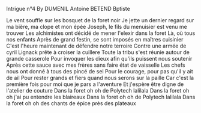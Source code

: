 Intrigue n°4 
By DUMENIL Antoine BETEND Bptiste

Le vent souffle sur les bosquet de la foret noir
Je jette un dernier regard sur ma bière, ma clope et mon épée
Joseph, le fils du menuisier est venu me trouver
Les alchimistes ont décidé de mener l'elexir dans la foret
Là, où tous nos enfants
Après de grand festin, se sont imposés en maîtres cuisinier
C'est l'heure maintenant de défendre notre terroire
Contre une armée de cyril Lignack prête à croiser la cuillere
Toute la tribu s'est réunie autour de grande casserole
Pour invoquer les dieux afin qu'ils puissent nous soutenir
Après cette sauce avec mes frères sans faire état de vaisselle
Les chefs nous ont donné à tous des pincé de sel
Pour le courage, pour pas qu'il y ait de ail
Pour rester grands et fiers quand nous serons sur la paille
Car c'est la première fois pour moi que je pars a l'aventure
Et j'espère être digne de l'atelier de couture
Dans la foret oh oh de Polytech lalilala
Dans la foret oh oh j'ai pu entendre les blaireaux
Dans la foret oh oh de Polytech lalilala
Dans la foret oh oh des chants de épice près des plateaux